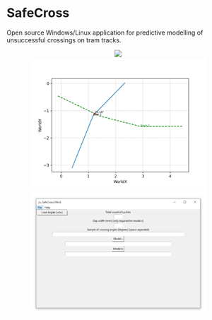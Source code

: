 # SafeCross
Open source Windows/Linux application for predictive modelling of unsuccessful crossings on tram tracks.

<div align="center">
    <img src="./images/SafeCross TA.gif" width="400" />
</div>


<div align="center">
    <img src="./Trajectory annotation/example output/Sceneplot_WorldCoords.png" width="400" />
</div>




<div align="center">
    <img src="./images/SafeCross SMoS.png" width="400" />
</div>
